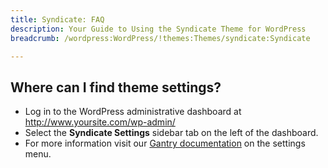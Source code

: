 ```yaml
---
title: Syndicate: FAQ
description: Your Guide to Using the Syndicate Theme for WordPress
breadcrumb: /wordpress:WordPress/!themes:Themes/syndicate:Syndicate

---
```


Where can I find theme settings?
-----
* Log in to the WordPress administrative dashboard at http://www.yoursite.com/wp-admin/
* Select the **Syndicate Settings** sidebar tab on the left of the dashboard.
* For more information visit our [Gantry documentation][gantry] on the settings menu.

[gantry]: http://gantry-framework.org/documentation/wordpress/configure/